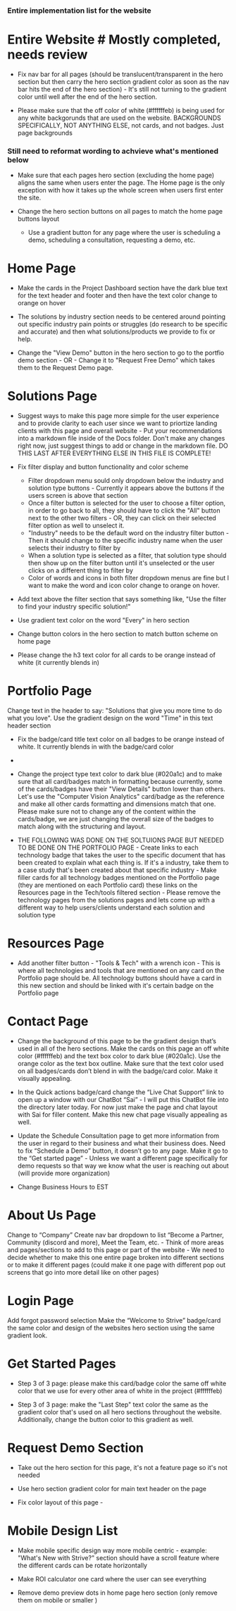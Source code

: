 ### Entire implementation list for the website ###


# Entire Website # Mostly completed, needs review 
- Fix nav bar for all pages (should be translucent/transparent in the hero section but then carry the hero section gradient color as soon as the nav bar hits the end of the hero section) - It's still not turning to the gradient color until well after the end of the hero section.

- Please make sure that the off color of white (#ffffffeb) is being used for any white backgorunds that are used on the website. BACKGROUNDS SPECIFICALLY, NOT ANYTHING ELSE, not cards, and not badges. Just page backgrounds

### Still need to reformat wording to achvieve what's mentioned below ###
- Make sure that each pages hero section (excluding the home page) aligns the same when users enter the page. The Home page is the only exception with how it takes up the whole screen when users first enter the site.

- Change the hero section buttons on all pages to match the home page buttons layout
  - Use a gradient button for any page where the user is scheduling a demo, scheduling a consultation, requesting a demo, etc. 

# Home Page # 

- Make the cards in the Project Dashboard section have the dark blue text for the text header and footer and then have the text color change to orange on hover

- The solutions by industry section needs to be centered around pointing out specific industry pain points or struggles (do research to be specific and accurate) and then what solutions/products we provide to fix or help.

- Change the "View Demo" button in the hero section to go to the portfio demo section - OR - Change it to "Request Free Demo" which takes them to the Request Demo page.

# Solutions Page #

- Suggest ways to make this page more simple for the user experience and to provide clarity to each user since we want to priortize landing clients with this page and overall website - Put your recommendations into a markdown file inside of the Docs folder. Don't make any changes right now, just suggest things to add or change in the markdown file. DO THIS LAST AFTER EVERYTHING ELSE IN THIS FILE IS COMPLETE!

- Fix filter display and button functionality and color scheme
  - Filter dropdown menu sould only dropdown below the industry and solution type buttons - Currently it appears above the buttons if the users screen is above that section
  - Once a filter button is selected for the user to choose a filter option, in order to go back to all, they should have to click the "All" button next to the other two filters - OR, they can click on their selected filter option as well to unselect it.
  - "Industry" needs to be the default word on the industry filter button - Then it should change to the specific industry name when the user selects their industry to filter by
  - When a solution type is selected as a filter, that solution type should then show up on the filter button until it's unselected or the user clicks on a different thing to filter by
  - Color of words and icons in both filter dropdown menus are fine but I want to make the word and icon color change to orange on hover.

- Add text above the filter section that says something like, "Use the filter to find your industry specific solution!"

- Use gradient text color on the word "Every" in hero section

- Change button colors in the hero section to match button scheme on home page

- Please change the h3 text color for all cards to be orange instead of white (it currently blends in)

# Portfolio Page #

Change text in the header to say: "Solutions that give you more time to do what you love". Use the gradient design on the word "Time" in this text header section 

- Fix the badge/card title text color on all badges to be orange instead of white. It currently blends in with the badge/card color
- 
- Change the project type text color to dark blue (#020a1c) and to make sure that all card/badges match in formatting because currently, some of the cards/badges have their "View Details" button lower than others. Let's use the "Computer Vision Analytics" card/badge as the reference and make all other cards formatting and dimensions match that one. Please make sure not to change any of the content within the cards/badge, we are just changing the overall size of the badges to match along with the structuring and layout.

- THE FOLLOWING WAS DONE ON THE SOLTUIONS PAGE BUT NEEDED TO BE DONE ON THE PORTFOLIO PAGE - Create links to each technology badge that takes the user to the specific document that has been created to explain what each thing is. If it's a industry, take them to a case study that's been created about that specific industry  - Make filler cards for all technology badges mentioned on the Portfolio page (they are mentioned on each Portfolio card) these links on the Resources page in the Tech/tools filtered section - Please remove the technology pages from the solutions pages and lets come up with a different way to help users/clients understand each solution and solution type

# Resources Page #


-  Add another filter button - "Tools & Tech" with a wrench icon - This is where all technologies and tools that are mentioned on any card on the Portfolio page should be. All technology buttons should have a card in this new section and should be linked with it's certain badge on the Portfolio page

# Contact Page #

- Change the background of this page to be the gradient design that’s used in all of the hero sections. Make the cards on this page an off white color (#ffffffeb) and the text box color to dark blue (#020a1c). Use the orange color as the text box outline. Make sure that the text color used on all badges/cards don’t blend in with the badge/card color. Make it visually appealing.

- In the Quick actions badge/card change the “Live Chat Support” link to open up a window with our ChatBot “Sai” - I will put this ChatBot file into the directory later today. For now just make the page and chat layout with Sai for filler content. Make this new chat page visually appealing as well.

- Update the Schedule Consultation page to get more information from the user in regard to their business and what their business does.
Need to fix “Schedule a Demo” button, it doesn’t go to any page. Make it go to the “Get started page” - Unless we want a different page specifically for demo requests so that way we know what the user is reaching out about (will provide more organization)

- Change Business Hours to EST

# About Us Page # 
Change to “Company”
Create nav bar dropdown to list “Become a Partner, Community (discord and more), Meet the Team, etc. - Think of more areas and pages/sections to add to this page or part of the website - We need to decide whether to make this one entire page broken into different sections or to make it different pages (could make it one page with different pop out screens that go into more detail like on other pages)

# Login Page #

Add forgot password selection
Make the “Welcome to Strive” badge/card the same color and design of the websites hero section using the same gradient look.

# Get Started Pages # 

- Step 3 of 3 page: please make this card/badge color the same off white color that we use for every other area of white in the project (#ffffffeb) 

- Step 3 of 3 page: make the "Last Step" text color the same as the gradient color that's used on all hero sections throughout the website. Additionally, change the button color to this gradient as well.

# Request Demo Section #

- Take out the hero section for this page, it's not a feature page so it's not needed

- Use hero section gradient color for main text header on the page

- Fix color layout of this page - 

# Mobile Design List #

- Make mobile specific design way more mobile centric - example: "What's New with Strive?" section should have a scroll feature where the different cards can be rotate horizontally

- Make ROI calculator one card where the user can see everything

- Remove demo preview dots in home page hero section (only remove them on mobile or smaller )

